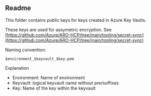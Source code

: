 ## Readme

This folder contains public keys for keys created in Azure Key Vaults.

These keys are used for assymetric encryption. See [https://github.com/Azure/ARO-HCP/tree/main/tooling/secret-sync](https://github.com/Azure/ARO-HCP/tree/main/tooling/secret-sync)

Naming convention:

`$environment_$keyvault_$key.pem`

Explanation
- Environment: Name of environment
- Keyvault: logical keyvault name without pre/suffixes
- Key: Name of the key within the keyvault
